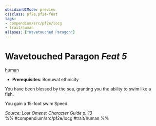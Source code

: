 ```yaml
---
obsidianUIMode: preview
cssclass: pf2e,pf2e-feat
tags:
- compendium/src/pf2e/locg
- trait/human
aliases: ["Wavetouched Paragon"]
---
```

# Wavetouched Paragon  *Feat 5*  
[human](/rules/traits/human.md)  

- **Prerequisites**: Bonuwat ethnicity

You have been blessed by the sea, granting you the ability to swim like a fish.

You gain a 15-foot swim Speed.

*Source: Lost Omens: Character Guide p. 13*  
%% #compendium/src/pf2e/locg #trait/human %%